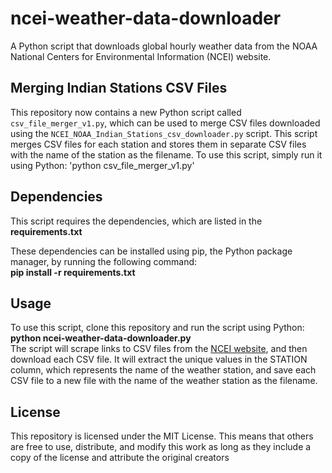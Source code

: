# ncei-weather-data-downloader
A Python script that downloads global hourly weather data from the NOAA National Centers for Environmental Information (NCEI) website. 

## Merging Indian Stations CSV Files
This repository now contains a new Python script called `csv_file_merger_v1.py`, which can be used to merge CSV files downloaded using the `NCEI_NOAA_Indian_Stations_csv_downloader.py` script. This script merges CSV files for each station and stores them in separate CSV files with the name of the station as the filename. To use this script, simply run it using Python: 'python csv_file_merger_v1.py'

## Dependencies
This script requires the dependencies, which are listed in the __requirements.txt__ 

These dependencies can be installed using pip, the Python package manager, by running the following command:<br>
__pip install -r requirements.txt__

## Usage
To use this script, clone this repository and run the script using Python:<br>
__python ncei-weather-data-downloader.py__
<br> The script will scrape links to CSV files from the [NCEI website](https://www.ncei.noaa.gov/data/global-hourly/access/2022/), and then download each CSV file. It will extract the unique values in the STATION column, which represents the name of the weather station, and save each CSV file to a new file with the name of the weather station as the filename.

## License
This repository is licensed under the MIT License. This means that others are free to use, distribute, and modify this work as long as they include a copy of the license and attribute the original creators
